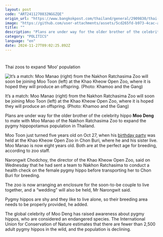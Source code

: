 ```yaml
---
layout: post
code: "ART2411270832NGGZQE"
origin_url: "https://www.bangkokpost.com/thailand/general/2909830/thai-zoos-to-expand-moo-population"
image: "https://github.com/user-attachments/assets/5cd265fd-b973-4cac-a8ce-1982de872cf8"
title: ""
description: "Plans are under way for the older brother of the celebrity hippo Moo Deng  to mate with Moo Manao of the Nakhon Ratchasima Zoo to expand the pygmy hippopotamus population in Thailand."
category: "POLITICS"
language: "en"
date: 2024-11-27T09:02:25.892Z
---
```


# 

Thai zoos to expand ‘Moo’ population

![It’s a match: Moo Manao (right) from the Nakhon Ratchasima Zoo will soon be joining Moo Toon (left) at the Khao Kheow Open Zoo, where it is hoped they will produce an offspring. (Photo: Khamoo and the Gang)](https://github.com/user-attachments/assets/ab65ef37-88d5-4439-94d6-35d1a9f82ce2)

It’s a match: Moo Manao (right) from the Nakhon Ratchasima Zoo will soon be joining Moo Toon (left) at the Khao Kheow Open Zoo, where it is hoped they will produce an offspring. (Photo: Khamoo and the Gang)

Plans are under way for the older brother of the celebrity hippo **Moo Deng** to mate with Moo Manao of the Nakhon Ratchasima Zoo to expand the pygmy hippopotamus population in Thailand.

Moo Toon just turned five years old on Oct 27, when his [birthday party](https://www.facebook.com/permalink.php/?story_fbid=858864286424079&id=100069015466568) was held at the Khao Kheow Open Zoo in Chon Buri, where he and his sister live. Moo Manao is now eight years old. Both are at the perfect age for breeding, according to zoo staff.

Narongwit Chodchoy, the director of the Khao Kheow Open Zoo, said on Wednesday that he had sent a team to Nakhon Ratchasima to conduct a health check on the female pygmy hippo before transporting her to Chon Buri for breeding.

The zoo is now arranging an enclosure for the soon-to-be couple to live together, and a “wedding” will also be held, Mr Narongwit said.

Pygmy hippos are shy and they like to live alone, so their breeding area needs to be properly provided, he added.

The global celebrity of Moo Deng has raised awareness about pygmy hippos, who are considered an endangered species. The International Union for Conservation of Nature estimates that there are fewer than 2,500 adult pygmy hippos in the wild, and the population is declining.